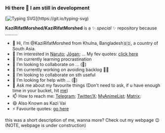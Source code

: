 ### Hi there 👋 I am still in development 

[![Typing SVG](https://readme-typing-svg.demolab.com?font=Fira+Code&pause=1000&color=39F731&width=435&lines=Hi+there!+Its+Kazi+Rifat+Morshed+!!!;A+freshman+from+CSE+Discipline%2C+KU+.+;CSE++of+Khulna+University...;...+is+the+second+of+its+kind...;...in+Bangladesh+after+that+of+BUET.)](https://git.io/typing-svg)

<!-- HTML
<a href="https://git.io/typing-svg"><img src="https://readme-typing-svg.demolab.com?font=Fira+Code&pause=1000&color=39F731&width=435&lines=Hi+there!+Its+Kazi+Rifat+Morshed+!!!;A+freshman+from+CSE+Discipline%2C+KU+.+;CSE++in+Khulna+University...;...+was+the+second+of+its+kind...;...in+Bangladesh+after+that+of+BUET." alt="Typing SVG" /></a>
-->

**KaziRifatMorshed/KaziRifatMorshed** is a ✨ _special_ ✨ repository because ..........

- 👋 Hi, I’m @KaziRifatMorshed from Khulna, Bangladesh🇧🇩, a country of South Asia.
- 👀 I’m interested in [Naruto](https://naruto.fandom.com/wiki/Narutopedia); [Jōgan](https://naruto.fandom.com/wiki/J%C5%8Dgan); ... My fev quotes: [click here](https://github.com/SharafatKarim/quotes#kazirifatmorshed)
- 🌱 I’m currently learning procrastination
- 💞️ I’m looking to collaborate on ... (🤔)
- 🔭 I’m currently working on avoiding backlog 😮‍💨
- 👯 I’m looking to collaborate on sth useful
- 🤔 I’m looking for help with ... (🤔)
- 💬 Ask me about my favourite things (Don't need to ask, if u have enough time in your bucket, hit [me]())
- 📫 How to reach me: [Telegram](https://t.me/FiXiReULV); [Twitter/X](https://twitter.com/FiXi_ReULV); [MyAnimeList](https://myanimelist.net/profile/KaziRifatJR); [Matrix](https://matrix.to/#/@kazirifatjr:matrix.org);  
- 😄 Also Known as Kazi Vai
- ⚡ Favourite quotes: [go here](https://github.com/KaziRifatMorshed/quotes#kazirifatmorshed)
    
this was a short description of me, wanna more? Check out my webpage 😉  
(NOTE, webpage is under construction)
